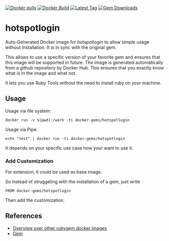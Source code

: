[![Docker pulls](https://img.shields.io/docker/pulls/rubygem/hotspotlogin.svg)](https://hub.docker.com/r/rubygem/hotspotlogin/)
[![Docker Build](https://img.shields.io/docker/automated/rubygem/hotspotlogin.svg)](https://hub.docker.com/r/rubygem/hotspotlogin/)
[![Latest Tag](https://img.shields.io/github/tag/docker-rubygem/hotspotlogin.svg)](https://hub.docker.com/r/rubygem/hotspotlogin/)
[![Gem Downloads](https://img.shields.io/gem/dt/hotspotlogin.svg)](https://rubygems.org/gems/hotspotlogin/)
# hotspotlogin

Auto-Generated Docker image for hotspotlogin to allow simple usage without installation.
It is in sync with the original gem.

This allows to use a specific version of your favorite gem and ensures that this image will be supported in future.
The image is generated automatically from a github repository by Docker Hub.
This ensures that you exactly know what is in the image and what not.

It lets you use Ruby Tools without the need to install ruby on your machine.

## Usage

Usage via file system:

`docker run -v $(pwd):/work -ti docker-gems/hotspotlogin`

Usage via Pipe:

`echo "test" | docker run -ti docker-gems/hotspotlogin`

It depends on your specific use case how your want to use it.

### Add Customization

For extension, it could be used as base image.

So instead of struggeling with the installation of a gem, just write

`FROM docker-gems/hotspotlogin`

Then add the customization.

## References

 - [Overview over other rubygem docker images](https://github.com/thinkbot/docker-rubygem)
 - [Gem](https://rubygems.org/gems/hotspotlogin/)
